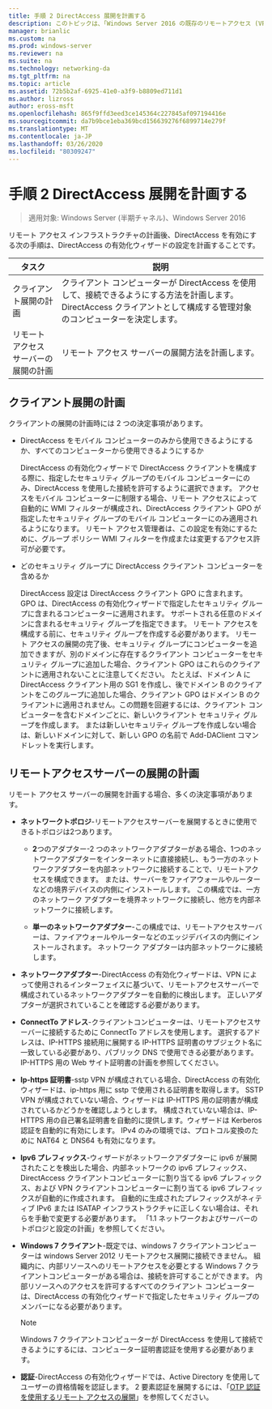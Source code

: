 ```yaml
---
title: 手順 2 DirectAccess 展開を計画する
description: このトピックは、「Windows Server 2016 の既存のリモートアクセス (VPN) 展開に DirectAccess を追加する」の一部です。
manager: brianlic
ms.custom: na
ms.prod: windows-server
ms.reviewer: na
ms.suite: na
ms.technology: networking-da
ms.tgt_pltfrm: na
ms.topic: article
ms.assetid: 72b5b2af-6925-41e0-a3f9-b8809ed711d1
ms.author: lizross
author: eross-msft
ms.openlocfilehash: 865f9ffd3eed3ce145364c227845af097194416e
ms.sourcegitcommit: da7b9bce1eba369bcd156639276f6899714e279f
ms.translationtype: MT
ms.contentlocale: ja-JP
ms.lasthandoff: 03/26/2020
ms.locfileid: "80309247"
---
```

# <a name="step-2-plan-the-directaccess-deployment"></a>手順 2 DirectAccess 展開を計画する

>適用対象: Windows Server (半期チャネル)、Windows Server 2016

リモート アクセス インフラストラクチャの計画後、DirectAccess を有効にする次の手順は、DirectAccess の有効化ウィザードの設定を計画することです。  
  
|タスク|説明|  
|----|--------|  
|クライアント展開の計画|クライアント コンピューターが DirectAccess を使用して、接続できるようにする方法を計画します。 DirectAccess クライアントとして構成する管理対象のコンピューターを決定します。|  
|リモート アクセス サーバーの展開の計画|リモート アクセス サーバーの展開方法を計画します。|  
  
## <a name="planning-for-client-deployment"></a><a name="bkmk_2_1_client"></a>クライアント展開の計画  
クライアントの展開の計画時には 2 つの決定事項があります。  
  
-   DirectAccess をモバイル コンピューターのみから使用できるようにするか、すべてのコンピューターから使用できるようにするか  
  
    DirectAccess の有効化ウィザードで DirectAccess クライアントを構成する際に、指定したセキュリティ グループのモバイル コンピューターにのみ、DirectAccess を使用した接続を許可するように選択できます。 アクセスをモバイル コンピューターに制限する場合、リモート アクセスによって自動的に WMI フィルターが構成され、DirectAccess クライアント GPO が指定したセキュリティ グループのモバイル コンピューターにのみ適用されるようになります。 リモート アクセス管理者は、この設定を有効にするために、グループ ポリシー WMI フィルターを作成または変更するアクセス許可が必要です。  
  
-   どのセキュリティ グループに DirectAccess クライアント コンピューターを含めるか  
  
    DirectAccess 設定は DirectAccess クライアント GPO に含まれます。 GPO は、DirectAccess の有効化ウィザードで指定したセキュリティ グループに含まれるコンピューターに適用されます。 サポートされる任意のドメインに含まれるセキュリティ グループを指定できます。 リモート アクセスを構成する前に、セキュリティ グループを作成する必要があります。 リモート アクセスの展開の完了後、セキュリティ グループにコンピューターを追加できますが、別のドメインに存在するクライアント コンピューターをセキュリティ グループに追加した場合、クライアント GPO はこれらのクライアントに適用されないことに注意してください。 たとえば、ドメイン A に DirectAccess クライアント用の SG1 を作成し、後でドメイン B のクライアントをこのグループに追加した場合、クライアント GPO はドメイン B のクライアントに適用されません。この問題を回避するには、クライアント コンピューターを含むドメインごとに、新しいクライアント セキュリティ グループを作成します。 または新しいセキュリティ グループを作成しない場合は、新しいドメインに対して、新しい GPO の名前で Add-DAClient コマンドレットを実行します。  
  
## <a name="planning-for-remote-access-server-deployment"></a><a name="bkmk_2_2_server"></a>リモートアクセスサーバーの展開の計画  
リモート アクセス サーバーの展開を計画する場合、多くの決定事項があります。  
  
-   **ネットワークトポロジ**-リモートアクセスサーバーを展開するときに使用できるトポロジは2つあります。  
  
    -   **2**つのアダプター-2 つのネットワークアダプターがある場合、1つのネットワークアダプターをインターネットに直接接続し、もう一方のネットワークアダプターを内部ネットワークに接続することで、リモートアクセスを構成できます。 または、サーバーをファイアウォールやルーターなどの境界デバイスの内側にインストールします。 この構成では、一方のネットワーク アダプターを境界ネットワークに接続し、他方を内部ネットワークに接続します。  
  
    -   **単一のネットワークアダプター**-この構成では、リモートアクセスサーバーは、ファイアウォールやルーターなどのエッジデバイスの内側にインストールされます。 ネットワーク アダプターは内部ネットワークに接続します。  
  
-   **ネットワークアダプター**-DirectAccess の有効化ウィザードは、VPN によって使用されるインターフェイスに基づいて、リモートアクセスサーバーで構成されているネットワークアダプターを自動的に検出します。 正しいアダプターが選択されていることを確認する必要があります。  
  
-   **ConnectTo アドレス**-クライアントコンピューターは、リモートアクセスサーバーに接続するために ConnectTo アドレスを使用します。 選択するアドレスは、IP-HTTPS 接続用に展開する IP-HTTPS 証明書のサブジェクト名に一致している必要があり、パブリック DNS で使用できる必要があります。 IP-HTTPS 用の Web サイト証明書の計画を参照してください。  
  
-   **Ip-https 証明書**-sstp VPN が構成されている場合、DirectAccess の有効化ウィザードは、ip-https 用に sstp で使用される証明書を取得します。 SSTP VPN が構成されていない場合、ウィザードは IP-HTTPS 用の証明書が構成されているかどうかを確認しようとします。 構成されていない場合は、IP-HTTPS 用の自己署名証明書を自動的に提供します。ウィザードは Kerberos 認証を自動的に有効にします。 IPv4 のみの環境では、プロトコル変換のために NAT64 と DNS64 も有効になります。  
  
-   **Ipv6 プレフィックス**-ウィザードがネットワークアダプターに ipv6 が展開されたことを検出した場合、内部ネットワークの ipv6 プレフィックス、DirectAccess クライアントコンピューターに割り当てる ipv6 プレフィックス、および VPN クライアントコンピューターに割り当てる ipv6 プレフィックスが自動的に作成されます。 自動的に生成されたプレフィックスがネィティブ IPv6 または ISATAP インフラストラクチャに正しくない場合は、それらを手動で変更する必要があります。 「1.1 ネットワークおよびサーバーのトポロジと設定の計画」を参照してください。  
  
-   **Windows 7 クライアント**-既定では、windows 7 クライアントコンピューターは windows Server 2012 リモートアクセス展開に接続できません。 組織内に、内部リソースへのリモートアクセスを必要とする Windows 7 クライアントコンピューターがある場合は、接続を許可することができます。 内部リソースへのアクセスを許可するすべてのクライアント コンピューターは、DirectAccess の有効化ウィザードで指定したセキュリティ グループのメンバーになる必要があります。  
  
    > [!NOTE]
    > Windows 7 クライアントコンピューターが DirectAccess を使用して接続できるようにするには、コンピューター証明書認証を使用する必要があります。
  
-   **認証**-DirectAccess の有効化ウィザードでは、Active Directory を使用してユーザーの資格情報を認証します。 2 要素認証を展開するには、「[OTP 認証を使用するリモート アクセスの展開](../../ras/otp/Deploy-RA-OTP.md)」を参照してください。  
  

  


